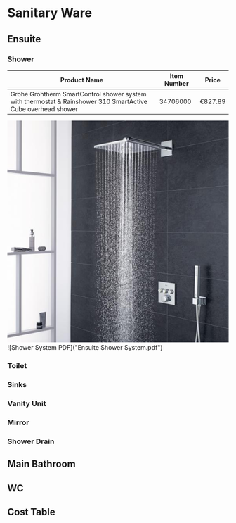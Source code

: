 # Sanitary Ware

## Ensuite

### Shower

| Product Name                                                  | Item Number    | Price          |
| ------------------------------------------------------------- | -------------- | -------------- |
| Grohe Grohtherm SmartControl shower system with thermostat & Rainshower 310 SmartActive Cube overhead shower | 34706000 | €827.89 |

![ensuite-shower1 image](ensuite-shower1.jpg)
![Shower System PDF]("Ensuite Shower System.pdf")

### Toilet

### Sinks

### Vanity Unit

### Mirror

### Shower Drain

## Main Bathroom

## WC

## Cost Table
